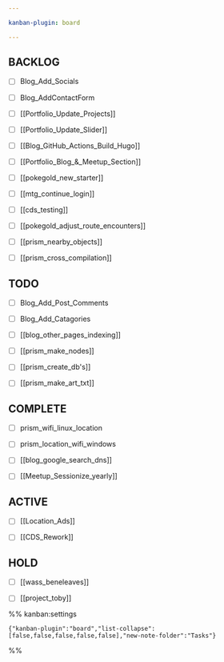 ```yaml
---

kanban-plugin: board

---
```


## BACKLOG

- [ ] Blog_Add_Socials
- [ ] Blog_AddContactForm
- [ ] [[Portfolio_Update_Projects]]
- [ ] [[Portfolio_Update_Slider]]
- [ ] [[Blog_GitHub_Actions_Build_Hugo]]
- [ ] [[Portfolio_Blog_&_Meetup_Section]]
- [ ] [[pokegold_new_starter]]
- [ ] [[mtg_continue_login]]
- [ ] [[cds_testing]]
- [ ] [[pokegold_adjust_route_encounters]]
- [ ] [[prism_nearby_objects]]
- [ ] [[prism_cross_compilation]]


## TODO

- [ ] Blog_Add_Post_Comments
- [ ] Blog_Add_Catagories
- [ ] [[blog_other_pages_indexing]]
- [ ] [[prism_make_nodes]]
- [ ] [[prism_create_db's]]
- [ ] [[prism_make_art_txt]]


## COMPLETE

- [ ] prism_wifi_linux_location
- [ ] prism_location_wifi_windows
- [ ] [[blog_google_search_dns]]
- [ ] [[Meetup_Sessionize_yearly]]


## ACTIVE

- [ ] [[Location_Ads]]
- [ ] [[CDS_Rework]]


## HOLD

- [ ] [[wass_beneleaves]]
- [ ] [[project_toby]]




%% kanban:settings
```
{"kanban-plugin":"board","list-collapse":[false,false,false,false,false],"new-note-folder":"Tasks"}
```
%%